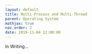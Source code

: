 ```yaml
---
layout: default
title: Multi-Process and Multi-Thread
parent: Operating System
mathjax: true
nav_order: 2
date: 2019-11-04 12:00:00
---
```


In Writing...